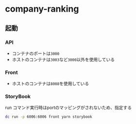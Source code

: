 # company-ranking

## 起動

### API

- コンテナのポートは`3000`
- ホストのコンテナは`3003`など`3000`以外を使用している

### Front

- ホストのコンテナは`8008`を使用している

### StoryBook

run コマンド実行時はportのマッピングがされないため、指定する

```bash
dc run -p 6006:6006 front yarn storybook
```

